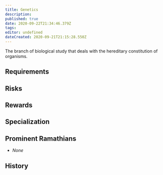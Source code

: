 ```yaml
---
title: Genetics
description: 
published: true
date: 2020-09-22T21:34:46.379Z
tags: 
editor: undefined
dateCreated: 2020-09-21T21:15:28.550Z
---
```


The branch of biological study that deals with the hereditary constitution of organisms.

## Requirements

## Risks

## Rewards

## Specialization

## Prominent Ramathians

- *None*

## History

